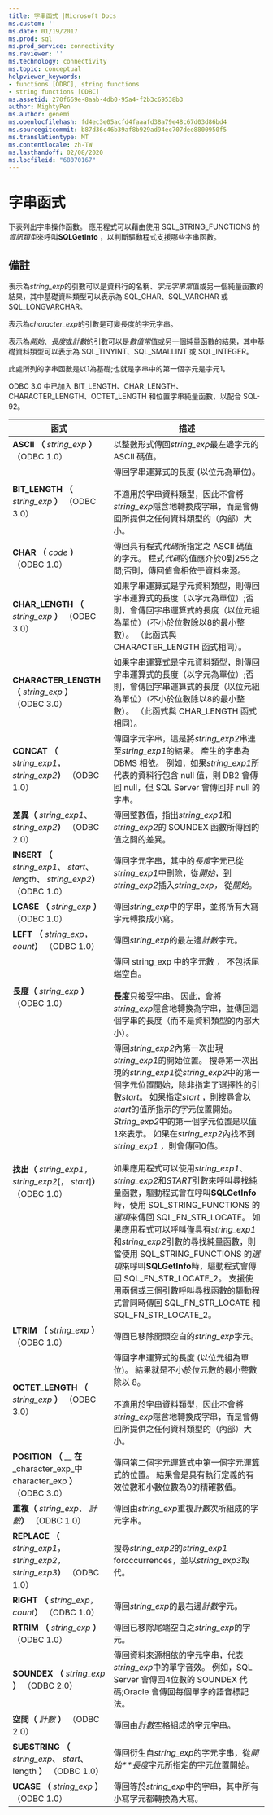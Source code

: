 ```yaml
---
title: 字串函式 |Microsoft Docs
ms.custom: ''
ms.date: 01/19/2017
ms.prod: sql
ms.prod_service: connectivity
ms.reviewer: ''
ms.technology: connectivity
ms.topic: conceptual
helpviewer_keywords:
- functions [ODBC], string functions
- string functions [ODBC]
ms.assetid: 270f669e-8aab-4db0-95a4-f2b3c69538b3
author: MightyPen
ms.author: genemi
ms.openlocfilehash: fd4ec3e05acfd4faaafd38a79e48c67d03d86bd4
ms.sourcegitcommit: b87d36c46b39af8b929ad94ec707dee8800950f5
ms.translationtype: MT
ms.contentlocale: zh-TW
ms.lasthandoff: 02/08/2020
ms.locfileid: "68070167"
---
```

# <a name="string-functions"></a>字串函式
下表列出字串操作函數。 應用程式可以藉由使用 SQL_STRING_FUNCTIONS 的*資訊類型*來呼叫**SQLGetInfo** ，以判斷驅動程式支援哪些字串函數。  
  
## <a name="remarks"></a>備註  
 表示為*string_exp*的引數可以是資料行的名稱、*字元字串常*值或另一個純量函數的結果，其中基礎資料類型可以表示為 SQL_CHAR、SQL_VARCHAR 或 SQL_LONGVARCHAR。  
  
 表示為*character_exp*的引數是可變長度的字元字串。  
  
 表示為*開始*、*長度*或*計數*的引數可以是*數值常*值或另一個純量函數的結果，其中基礎資料類型可以表示為 SQL_TINYINT、SQL_SMALLINT 或 SQL_INTEGER。  
  
 此處所列的字串函數是以1為基礎;也就是字串中的第一個字元是字元1。  
  
 ODBC 3.0 中已加入 BIT_LENGTH、CHAR_LENGTH、CHARACTER_LENGTH、OCTET_LENGTH 和位置字串純量函數，以配合 SQL-92。  
  
|函式|描述|  
|--------------|-----------------|  
|**ASCII （** _string_exp_ **）** （ODBC 1.0）|以整數形式傳回*string_exp*最左邊字元的 ASCII 碼值。|  
|**BIT_LENGTH （** _string_exp_ **）** （ODBC 3.0）|傳回字串運算式的長度 (以位元為單位)。<br /><br /> 不適用於字串資料類型，因此不會將*string_exp*隱含地轉換成字串，而是會傳回所提供之任何資料類型的（內部）大小。|  
|**CHAR （** _code_ **）** （ODBC 1.0）|傳回具有程式*代碼*所指定之 ASCII 碼值的字元。 程式*代碼*的值應介於0到255之間;否則，傳回值會相依于資料來源。|  
|**CHAR_LENGTH （** _string_exp_ **）** （ODBC 3.0）|如果字串運算式是字元資料類型，則傳回字串運算式的長度（以字元為單位）;否則，會傳回字串運算式的長度（以位元組為單位）（不小於位數除以8的最小整數）。 （此函式與 CHARACTER_LENGTH 函式相同）。|  
|**CHARACTER_LENGTH （** _string_exp_ **）** （ODBC 3.0）|如果字串運算式是字元資料類型，則傳回字串運算式的長度（以字元為單位）;否則，會傳回字串運算式的長度（以位元組為單位）（不小於位數除以8的最小整數）。 （此函式與 CHAR_LENGTH 函式相同）。|  
|**CONCAT （** _string_exp1_，_string_exp2_**）** （ODBC 1.0）|傳回字元字串，這是將*string_exp2*串連至*string_exp1*的結果。 產生的字串為 DBMS 相依。 例如，如果*string_exp1*所代表的資料行包含 null 值，則 DB2 會傳回 null，但 SQL Server 會傳回非 null 的字串。|  
|**差異（** _string_exp1_、_string_exp2_**）** （ODBC 2.0）|傳回整數值，指出*string_exp1*和*string_exp2*的 SOUNDEX 函數所傳回的值之間的差異。|  
|**INSERT （** _string_exp1_、 *start*、 *length*、 _string_exp2_**）** （ODBC 1.0）|傳回字元字串，其中的*長度*字元已從*string_exp1*中刪除，從*開始*，到*string_exp2*插入*string_exp，* 從*開始*。|  
|**LCASE （** _string_exp_ **）** （ODBC 1.0）|傳回*string_exp*中的字串，並將所有大寫字元轉換成小寫。|  
|**LEFT （** _string_exp_， _count_**）** （ODBC 1.0）|傳回*string_exp*的最左邊*計數*字元。|  
|**長度（** _string_exp_ **）** （ODBC 1.0）|傳回 string_exp 中的字元數 *，* 不包括尾端空白。<br /><br /> **長度**只接受字串。 因此，會將*string_exp*隱含地轉換為字串，並傳回這個字串的長度（而不是資料類型的內部大小）。|  
|**找出（** _string_exp1_， *string_exp2*[， *start*]**）** （ODBC 1.0）|傳回*string_exp2*內第一次出現*string_exp1*的開始位置。 搜尋第一次出現的*string_exp1*從*string_exp2*中的第一個字元位置開始，除非指定了選擇性的引數*start*。 如果指定*start* ，則搜尋會以*start*的值所指示的字元位置開始。 *String_exp2*中的第一個字元位置是以值1來表示。 如果在*string_exp2*內找不到*string_exp1* ，則會傳回0值。<br /><br /> 如果應用程式可以使用*string_exp1*、 *string_exp2*和*START*引數來呼叫尋找純量函數，驅動程式會在呼叫**SQLGetInfo**時，使用 SQL_STRING_FUNCTIONS 的*選項*來傳回 SQL_FN_STR_LOCATE。 如果應用程式可以呼叫僅具有*string_exp1*和*string_exp2*引數的尋找純量函數，則當使用 SQL_STRING_FUNCTIONS 的*選項*來呼叫**SQLGetInfo**時，驅動程式會傳回 SQL_FN_STR_LOCATE_2。 支援使用兩個或三個引數呼叫尋找函數的驅動程式會同時傳回 SQL_FN_STR_LOCATE 和 SQL_FN_STR_LOCATE_2。|  
|**LTRIM （** _string_exp_ **）** （ODBC 1.0）|傳回已移除開頭空白的*string_exp*字元。|  
|**OCTET_LENGTH （** _string_exp_ **）** （ODBC 3.0）|傳回字串運算式的長度 (以位元組為單位)。 結果就是不小於位元數的最小整數除以 8。<br /><br /> 不適用於字串資料類型，因此不會將*string_exp*隱含地轉換成字串，而是會傳回所提供之任何資料類型的（內部）大小。|  
|**POSITION （** __ **在** _character_exp_中 character_exp **）** （ODBC 3.0）|傳回第二個字元運算式中第一個字元運算式的位置。 結果會是具有執行定義的有效位數和小數位數為0的精確數值。|  
|**重複（** _string_exp、_ _計數_**）** （ODBC 1.0）|傳回由*string_exp*重複*計數*次所組成的字元字串。|  
|**REPLACE （** _string_exp1_， *string_exp2*， _string_exp3_**）** （ODBC 1.0）|搜尋*string_exp2*的*string_exp1* foroccurrences，並以*string_exp3*取代。|  
|**RIGHT （** _string_exp_， _count_**）** （ODBC 1.0）|傳回*string_exp*的最右邊*計數*字元。|  
|**RTRIM （** _string_exp_ **）** （ODBC 1.0）|傳回已移除尾端空白之*string_exp*的字元。|  
|**SOUNDEX （** _string_exp_ **）** （ODBC 2.0）|傳回資料來源相依的字元字串，代表*string_exp*中的單字音效。 例如，SQL Server 會傳回4位數的 SOUNDEX 代碼;Oracle 會傳回每個單字的語音標記法。|  
|**空間（** _計數_ **）** （ODBC 2.0）|傳回由*計數*空格組成的字元字串。|  
|**SUBSTRING （** _string_exp_、 *start*、length **）** （ODBC 1.0）|傳回衍生自*string_exp*的字元字串，從*開始**長度*字元所指定的字元位置開始。|  
|**UCASE （** _string_exp_ **）** （ODBC 1.0）|傳回等於*string_exp*中的字串，其中所有小寫字元都轉換為大寫。|
